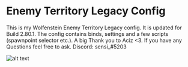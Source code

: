 # Enemy Territory Legacy Config

This is my Wolfenstein Enemy Territory Legacy config. It is updated for Build 2.80.1. The config contains binds, settings and a few scripts (spawnpoint selector etc.). A big Thank you to Aciz <3. If you have any Questions feel free to ask. Discord: sensi_#5203

![alt text](https://github.com/sensiiiiii/etlconfig/blob/main/2021-11-17-130028-goldrush.jpg)
